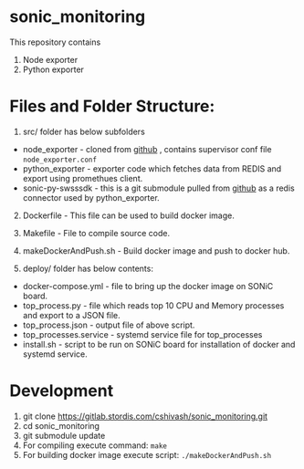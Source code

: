 # sonic_monitoring

This repository contains 
1. Node exporter 
2. Python exporter

# Files and Folder Structure:

1. src/ folder has below subfolders
- node_exporter - cloned from [github](https://github.com/prometheus/node_exporter) , contains supervisor conf file `node_exporter.conf`
- python_exporter - exporter code which fetches data from REDIS and export using promethues client.
- sonic-py-swsssdk - this is a git submodule pulled from [github](https://github.com/Azure/sonic-py-swsssdk) as a redis connector used by python_exporter.

2. Dockerfile - This file can be used to build docker image.

3. Makefile -  File to compile source code.

4. makeDockerAndPush.sh -  Build docker image and push to docker hub.

5. deploy/ folder has below contents:
- docker-compose.yml - file to bring up the docker image on SONiC board.
- top_process.py - file which reads top 10 CPU and Memory processes and export to a JSON file.
- top_process.json - output file of above script.
- top_processes.service - systemd service file for top_processes
- install.sh  - script to be run on SONiC board for installation of docker and systemd service.

# Development

1. git clone https://gitlab.stordis.com/cshivash/sonic_monitoring.git
2. cd sonic_monitoring
3. git submodule update 
4. For compiling execute command: 
    `make`
5. For building docker image execute script:
    `./makeDockerAndPush.sh`
